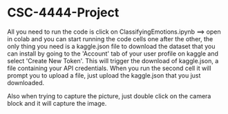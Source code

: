 # CSC-4444-Project
All you need to run the code is click on ClassifyingEmotions.ipynb ==> open in colab and you can start running the code cells one after the other, the only thing you need is a kaggle.json file to download the dataset that you can install by going to the 'Account' tab of your user profile on kaggle and select 'Create New Token'. This will trigger the download of kaggle.json, a file containing your API credentials. When you run the second cell it will prompt you to upload a file, just upload the kaggle.json that you just downloaded.

Also when trying to capture the picture, just double click on the camera block and it will capture the image.
